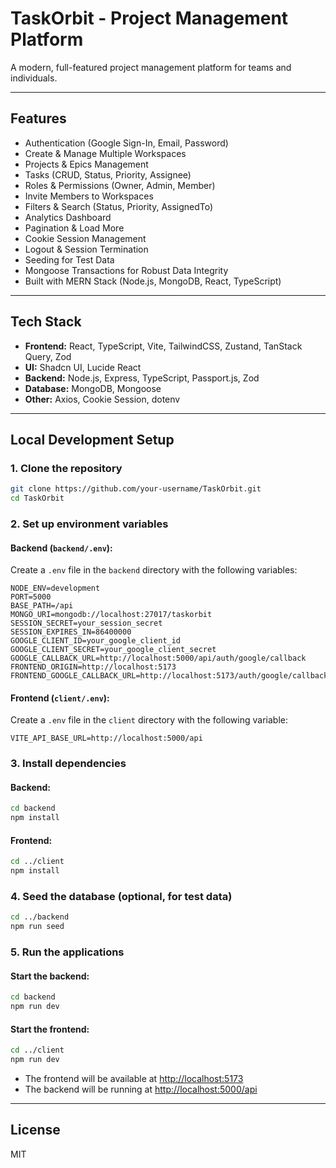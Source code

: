 # TaskOrbit - Project Management Platform

A modern, full-featured project management platform for teams and individuals.

---

## Features

- Authentication (Google Sign-In, Email, Password)
- Create & Manage Multiple Workspaces
- Projects & Epics Management
- Tasks (CRUD, Status, Priority, Assignee)
- Roles & Permissions (Owner, Admin, Member)
- Invite Members to Workspaces
- Filters & Search (Status, Priority, AssignedTo)
- Analytics Dashboard
- Pagination & Load More
- Cookie Session Management
- Logout & Session Termination
- Seeding for Test Data
- Mongoose Transactions for Robust Data Integrity
- Built with MERN Stack (Node.js, MongoDB, React, TypeScript)

---

## Tech Stack

- **Frontend:** React, TypeScript, Vite, TailwindCSS, Zustand, TanStack Query, Zod
- **UI:** Shadcn UI, Lucide React
- **Backend:** Node.js, Express, TypeScript, Passport.js, Zod
- **Database:** MongoDB, Mongoose
- **Other:** Axios, Cookie Session, dotenv

---

## Local Development Setup

### 1. Clone the repository
```bash
git clone https://github.com/your-username/TaskOrbit.git
cd TaskOrbit
```

### 2. Set up environment variables

#### Backend (`backend/.env`):
Create a `.env` file in the `backend` directory with the following variables:
```env
NODE_ENV=development
PORT=5000
BASE_PATH=/api
MONGO_URI=mongodb://localhost:27017/taskorbit
SESSION_SECRET=your_session_secret
SESSION_EXPIRES_IN=86400000
GOOGLE_CLIENT_ID=your_google_client_id
GOOGLE_CLIENT_SECRET=your_google_client_secret
GOOGLE_CALLBACK_URL=http://localhost:5000/api/auth/google/callback
FRONTEND_ORIGIN=http://localhost:5173
FRONTEND_GOOGLE_CALLBACK_URL=http://localhost:5173/auth/google/callback
```

#### Frontend (`client/.env`):
Create a `.env` file in the `client` directory with the following variable:
```env
VITE_API_BASE_URL=http://localhost:5000/api
```

### 3. Install dependencies

#### Backend:
```bash
cd backend
npm install
```

#### Frontend:
```bash
cd ../client
npm install
```

### 4. Seed the database (optional, for test data)
```bash
cd ../backend
npm run seed
```

### 5. Run the applications

#### Start the backend:
```bash
cd backend
npm run dev
```

#### Start the frontend:
```bash
cd ../client
npm run dev
```

- The frontend will be available at [http://localhost:5173](http://localhost:5173)
- The backend will be running at [http://localhost:5000/api](http://localhost:5000/api)

---

## License

MIT

